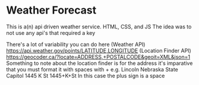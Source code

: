 # Weather Forecast
This is a(n) api driven weather service. HTML, CSS, and JS
The idea was to not use any api's that required a key

There's a lot of variability you can do here
(Weather API)
https://api.weather.gov/points/LATITUDE,LONGITUDE
(Location Finder API)
https://geocoder.ca/?locate=ADDRESS,+POSTALCODE&geoit=XML&json=1 
Something to note about the location finder is for the address it's imparative that you must format it with spaces with +
e.g.
Lincoln Nebraska State Capitol
1445 K St
1445+K+St
In this case the plus sign is a space
